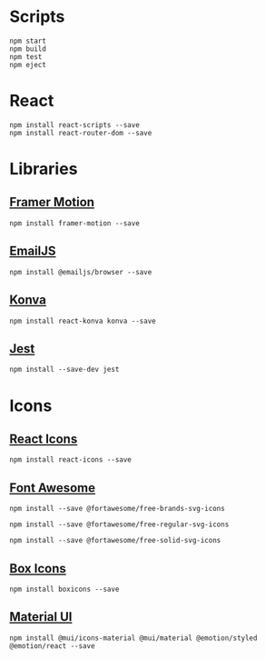 # Scripts

    npm start
    npm build
    npm test
    npm eject

# React

    npm install react-scripts --save
    npm install react-router-dom --save
    
# Libraries

## [Framer Motion](https://www.framer.com/docs/)
    npm install framer-motion --save

## [EmailJS](https://www.emailjs.com/docs/)

    npm install @emailjs/browser --save

## [Konva](https://konvajs.org/docs/index.html)

    npm install react-konva konva --save

## [Jest](https://jestjs.io/docs/getting-started)

    npm install --save-dev jest

# Icons

## [React Icons](https://react-icons.github.io/react-icons/)

    npm install react-icons --save

## [Font Awesome](https://fontawesome.com/docs)

    npm install --save @fortawesome/free-brands-svg-icons

    npm install --save @fortawesome/free-regular-svg-icons

    npm install --save @fortawesome/free-solid-svg-icons

## [Box Icons](https://boxicons.com/)

    npm install boxicons --save

## [Material UI](https://mui.com/material-ui/material-icons/)

    npm install @mui/icons-material @mui/material @emotion/styled @emotion/react --save
